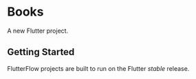 # Books

A new Flutter project.

## Getting Started

FlutterFlow projects are built to run on the Flutter _stable_ release.
